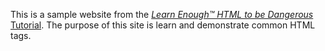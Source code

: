 This is a sample website from the <em>[Learn Enough™ HTML to be Dangerous</em> Tutorial](https://www.learnenough.com/html-tutorial). The purpose of this site is learn and demonstrate common HTML tags.
